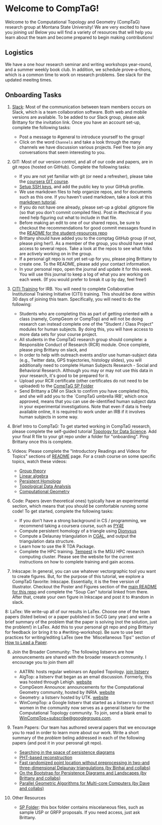 # Welcome to CompTaG!

Welcome to the Computational Topology and Geometry (CompTaG) research group at
Montana State University! We are very excited to have you joining us! Below
you will find a variety of resources that will help you learn about the team
and become prepared to begin making contributions!

## Logistics

We have a one hour research seminar and writing workshops year-round, and a
summer weekly book club.  In addition, we schedule prove-a-thons, which is a
common time to work on research problems.  See slack for the updated meeitng
times. 

## Onboarding Tasks

1. [Slack](https://tda-at-msu.slack.com/home): Most of the
   communication between team members occurs on Slack, which is a team
   collaboration software. Both web and mobile versions are available. To be added
   to our Slack group, please ask Brittany for the invitation link. Once you
   have an account set-up, complete the following tasks:
    * Post a message to #general to introduce yourself to the group!
    * Click on the word `Channels` and take a look through the many channels we
      have discussion various projects.  Feel free to join any conversations that seem
      interesting to you.

2. GIT: Most of our version control, and all of our code and papers, are in git
   repos (hosted on GitHub). Complete the following tasks:
    * If you are not yet familiar with git (or need a refresher), please take
      the [coursera GIT course](https://coursera.org/learn/version-control-with-git).
    * [Setup SSH keys](https://www.strongdm.com/blog/ssh-passwordless-login),
      and add the public key to your GitHub profile.
    * We use markdown files to help organize repos, and for documents such as
      this one. If you haven't used markdown, take a look at
      this [markdown tutorial](https://github.com/msu/csci-432-fall2021).
    * If you do not have one already, please set-up a global .gitignore file
      (so that you don't commit compiled files). Post in #technical if you need
      help figuring out what to include in that file.
    * Before making an edit to one of our shared repos, be sure to checkout the
      recommendations for good commit messages found in the [README for the
      student-resources repo](https://github.com/msu/csci-432-fall2021)
    * Brittany should have added you to the comptag GitHub group (if not, please
      ping her!).  As a member of the group, you should have read access to
      several repos.  Take a look at the repos to see what folks are actively
      working on in the group.
    * If a personal git repo is not yet set-up for you, please ping Brittany to
      create one.  To the README, please add your contact information.
    * In your personal repo, open the journal and update it for this week.  You
      will use this journal to keep a log of what you are working on each week.
      (If you would prefer to break it up by day, feel free!)

3. [CITI Training](http://www.montana.edu/orc/training/citi/index.html) for IRB.
    You will
    need to complete Collaborative Institutional Training Initiative (CITI)
    training.  This should be done within 30 days of joining this team.
    Specifically, you will need to do the following:
    * Students who are completing this as part of getting oriented with a class
      (namely, CompGeom or CompTop) and will not be doing research can instead
      complete one of the "Student / Class Project" modules for human subjects.
      By doing this, you will have access to more data sets for your course
      project.
    * All students in the CompTaG research group should complete: a Responsible
      Conduct of Research (RCR) module. Once complete, please ping Brittany on
      slack, and 
    * In order to help with outreach events and/or use human-subject data (e.g.,
      Twitter data, GPS trajectories, histology slides), you will additionally
      need to complete Human Subjects Research - Social and Behavioral Research.
      Although you may or may not use this data in your research, it's good to
      be prepared for it.
    * Upload your RCR certificate (other certificates do not need to be uploaded) to 
      the [CompTaG SP Folder](https://montanaedu-my.sharepoint.com/:f:/g/personal/n12v755_msu_montana_edu/EtEoykDdH7hDowZn1dTmny4Bc8LEc3CxPbjQxa3z4i4qvg)
    * Send Brittany a DM on Slack to confirm you have completed this, and she
      will add you to the `CompTaG umbrella IRB', which once approved, means
      that you can use de-identified human subject data in your experimental
      investigations. Note that even if data is freely available online, it is
      required to work under an IRB if it involves human subjects in some way. 

4. Brief Intro to CompTaG: To get started working in CompTaG research, please
   complete the self-guided tutorial [Topology for Data
   Science](https://comptag.github.io/t4ds/).  Add your final R file to your git
   repo under a folder for "onboarding". Ping Brittany once this is complete.

5. Videos: Please complete the "Introductory Readings
   and Videos for Topics" sections of
   [README](https://github.com/compTAG/student-resources#introductory-readings-for-topics)
   page.  For a crash course on some specific topics, watch these videos:
    * [Group theory](https://www.youtube.com/watch?v=O4plQ5ppg9c&list=PLAvgI3H-gclb_Xy7eTIXkkKt3KlV6gk9_)
    * [Linear algebra](https://youtube.com/playlist?list=PLZHQObOWTQDPD3MizzM2xVFitgF8hE_ab&si=ouN-Y6tBD097576I)
    * [Persistent Homology](https://www.youtube.com/watch?v=h0bnG1Wavag&amp;t=16s)
    * [Topological Data Analysis](https://www.youtube.com/watch?v=XOZN3XZdoO0)
    * [Computational Geometry](https://www.youtube.com/watch?v=LuTHBkyLJ1k)

6. Code: Papers (even theoretical ones) typically have an experimental section,
   which means that you should be comfortable running some code!  To get started, complete the following tasks:
    * If you don't have a strong background in CS / programming, we recommend
      taking a coursera course, such as [PY4E](https://www.py4e.com/)
    * Compute persistent homology of a triangle using [Dionysus](https://www.mrzv.org/software/dionysus/)
    * Compute a Delaunay triangulation in  [CGAL](https://www.cgal.org/), and
      output the triangulation data structure.
    * Learn how to use the R TDA Package.
    * Complete the HPC training. [Tempest](https://www.montana.edu/uit/rci/tempest/)
      is the MSU HPC research computing cluster.  Please see the website for the
      current instructions on how to complete training and gain access.

7. Inkscape: 
   In general, you can use whatever vectorgraphic tool you want to create
   figures.  But, for the purpose of this tutorial, we explore a CompTaG
   favorite: Inkscape.  Essentially, it is the free version of Illustrator.
   Checkout the Poster and Figures section of the
   [main README for this repo](https://github.com/compTAG/student-resources/tree/master) 
   and complete
   the "Soup Can" tutorial linked from there. After that, create your own figure
   in Inkscape and post it to #random in slack.  

8: LaTex: We write-up all of our results in LaTex.  Choose one of the team papers
   (listed below) or a paper published in SoCG (any year) and write a brief
   summary of the problem that the paper is solving (not the solution, just
   the problem!) in LaTex.  Add this to your personal git repo and ping
   Brittany for feedback (or bring it to a #writing-workshop).  Be sure to use
   best practices for writing/editing LaTex (see the `Miscellaneous Tips''
   section of [How to Lead a Paper](https://github.com/compTAG/student-resources/blob/master/how-tos/lead-paper.md).

8. Join the Broader Community: The following listservs are how announcements are
   shared with the broader research community. I encourage you to join them all!
    * AATRN: hosts regular webinars on Applied Topology.
      [join listserv](https://groups.google.com/g/aatrn?pli=1)
    * AlgTop: a listserv that began as an email discussion. Formerly, this was
      hosted through Lehigh.
      [website](https://lists.illinois.edu/lists/info/algtop-l)
    * CompGeom Announce: announcements for the Computational Geometry community,
      hosted by INRIA.
      [website](https://sympa.inria.fr/sympa/info/compgeom-announce)
    * Geometry: a listserv hosted by UTK.
      [website](https://sympa.inria.fr/sympa/info/compgeom-announce)
    * WinCompTop: a Google listserv that started as a listserv to connect women
      in the community now serves as a general listserv for the Computational
      Topology community. To join, send a blank email to WinCompTop+subscribe@googlegroups.com.

9. Team Papers: Our team has authored several papers that we encourage you to read in order to learn more about our work.  Write a short summary of the _problem_ beling addressed in each of the following papers (and post it in your perosnal git repo).
    * [Searching in the space of persistence diagrams](https://arxiv.org/abs/1812.11257)
    * [PHT-based reconstruction](https://arxiv.org/abs/1912.12759)
    * [Fast randomized point location without preprocessing in two-and three-dimensional Delaunay triangulations (by Binhai and collabs)](https://www.sciencedirect.com/science/article/pii/S0925772198000352)
    * [On the Bootstrap for Persistence Diagrams and Landscapes (by Brittany and collabs)](https://arxiv.org/abs/1311.0376)
    * [Parallel Geometric Algorithms for Multi-core Computers (by Dave and collabs)](https://www.sciencedirect.com/science/article/pii/S0925772110000362)

10. Other Resources
    * [SP Folder](https://montanaedu-my.sharepoint.com/:f:/r/personal/n12v755_msu_montana_edu/Documents/COMPTAG?csf=1&web=1&e=eEzXcy):
        this box folder contains miscelaneous files, such as sample USP or GRFP
        proposals.  If you need access, just ask Brittany.
